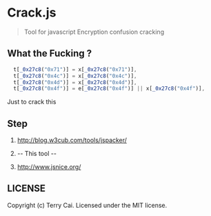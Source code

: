 # Crack.js

> Tool for javascript Encryption confusion cracking 


## What the Fucking ?

```js
  t[_0x27c8("0x71")] = x[_0x27c8("0x71")],
  t[_0x27c8("0x4c")] = x[_0x27c8("0x4c")],
  t[_0x27c8("0x4d")] = x[_0x27c8("0x4d")],
  t[_0x27c8("0x4f")] = e[_0x27c8("0x4f")] || x[_0x27c8("0x4f")],
```


Just to crack this



## Step

1.  http://blog.w3cub.com/tools/jspacker/

2. -- This tool --

3. http://www.jsnice.org/





## LICENSE

Copyright (c) Terry Cai. Licensed under the MIT license.